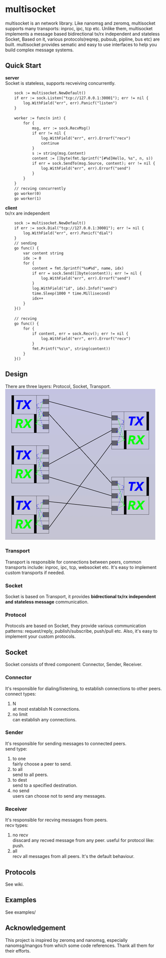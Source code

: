 # multisocket
multisocket is an network library. Like nanomsg and zeromq, multisocket supports many transports: inproc, ipc, tcp etc. 
Unlike them, multisocket implements a message based bidirectional tx/rx independent and stateless Socket, Based on it, various protocols(reqrep, pubsub, pipline, bus etc) are built. multisocket provides sematic and easy to use interfaces to help you build complex message systems.

## Quick Start
**server**  
Socket is stateless, supports recveiving concurrently.
```golang
    sock := multisocket.NewDefault()
    if err := sock.Listen("tcp://127.0.0.1:30001"); err != nil {
        log.WithField("err", err).Panicf("listen")
    }
    
    worker := func(n int) {
        for {
            msg, err := sock.RecvMsg()
            if err != nil {
                log.WithField("err", err).Errorf("recv")
                continue
            }
            s := string(msg.Content)
            content := []byte(fmt.Sprintf("[#%d]Hello, %s", n, s))
            if err = sock.SendTo(msg.Source, content); err != nil {
                log.WithField("err", err).Errorf("send")
            }
        }
    }
    // recving concurrently
    go worker(0)
    go worker(1)
```

**client**  
tx/rx are independent
```golang
    sock := multisocket.NewDefault()
    if err := sock.Dial("tcp://127.0.0.1:30001"); err != nil {
        log.WithField("err", err).Panicf("dial")
    }
    // sending
    go func() {
        var content string
        idx := 0
        for {
            content = fmt.Sprintf("%s#%d", name, idx)
            if err = sock.Send([]byte(content)); err != nil {
                log.WithField("err", err).Errorf("send")
            }
            log.WithField("id", idx).Infof("send")
            time.Sleep(1000 * time.Millisecond)
            idx++
        }
    }()

    // recving
    go func() {
        for {
            if content, err = sock.Recv(); err != nil { 
                log.WithField("err", err).Errorf("recv")
            }
            fmt.Printf("%s\n", string(content))
        }
    }()
```

## Design
There are three layers: Protocol, Socket, Transport.  
![multisocket](files/multisocket.jpg)

### Transport
Transport is responsible for connections between peers, common transports include: inproc, ipc, tcp, websocket etc. It's easy to implement custom transports if needed.

### Socket
Socket is based on Transport, it provides **bidrectional tx/rx independent and stateless message** communication.

### Protocol
Protocols are based on Socket, they provide various communication patterns: request/reply, publish/subscribe, push/pull etc. Also, it's easy to implement your custom protocols.

## Socket
Socket consists of thred component: Connector, Sender, Receiver.

### Connector
It's responsible for dialing/listening, to establish connections to other peers.  
connect types: 
1. N  
at most establish N connections.
2. no limit  
can establish any connections.

### Sender
It's responsible for sending messages to connected peers.  
send type:
1. to one  
fairly choose a peer to send.
2. to all  
send to all peers.
3. to dest  
send to a specified destination.
4. no send  
users can choose not to send any messages.

### Receiver
It's responsible for recving messages from peers.  
recv types:
1. no recv   
disscard any recved message from any peer. useful for protocol like: push.
2. all  
recv all messages from all peers. It's the default behaviour.

## Protocols
See wiki.

## Examples
See examples/

## Acknowledgement
This project is inspired by zeromq and nanomsg, especially nanomsg/mangos from which some code references.
Thank all them for their efforts.